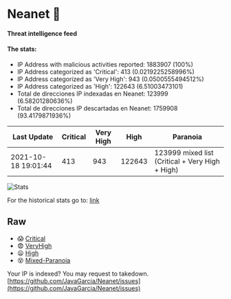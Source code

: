 # Neanet :hocho:
#### Threat intelligence feed
#### The stats:

- IP Address with malicious activities reported: 1883907 (100%)
- IP Address categorized as 'Critical':  413 (0.0219225258996%)
- IP Address categorized as 'Very High':  943 (0.0500555494512%)
- IP Address categorized as 'High':  122643 (6.51003473101)
- Total de direcciones IP indexadas en Neanet:  123999 (6.58201280636%)
- Total de direcciones IP descartadas en Neanet:  1759908 (93.4179871936%)

| Last Update | Critical | Very High | High | Paranoia |
| --- | --- | --- | --- | --- |
| 2021-10-18 19:01:44 | 413 | 943 | 122643 | 123999 mixed list (Critical + Very High + High)|

![Stats](https://docs.google.com/spreadsheets/d/e/2PACX-1vSnaNMIXVabIpDJjufMlzH7poXnshF3mgd8Is1g9ytUEzVsP5my4Trn8f-xkoLLQ38xpL3HtmUexLo6/pubchart?oid=501124687&format=image)

For the historical stats go to: [link](/stats.csv)
## Raw
- :scream: [Critical](https://raw.githubusercontent.com/JavaGarcia/Neanet/master/blacklists/neanet_critical.txt)
- :fearful: [VeryHigh](https://raw.githubusercontent.com/JavaGarcia/Neanet/master/blacklists/neanet_veryHigh.txtt)
- :frowning: [High](https://raw.githubusercontent.com/JavaGarcia/Neanet/master/blacklists/neanet_high.txt)
- :dizzy_face: [Mixed-Paranoia](https://raw.githubusercontent.com/JavaGarcia/Neanet/master/blacklists/neanet_all.txt)


Your IP is indexed? You may request to takedown. [https://github.com/JavaGarcia/Neanet/issues](https://github.com/JavaGarcia/Neanet/issues)



































































































































































































































































































































































































































































































































































































































































































































































































































































































































































































































































































































































































































































































































































































































































































































































































































































































































































































































































































































































































































































































































































































































































































































































































































































































































































































































































































































































































































































































































































































































































































































































































































































































































































































































































































































































































































































































































































































































































































































































































































































































































































































































































































































































































































































































































































































































































































































































































































































































































































































































































































































































































































































































































































































































































































































































































































































































































































































































































































































































































































































































































































































































































































































































































































































































































































































































































































































































































































































































































































































































































































































































































































































































































































































































































































































































































































































































































































































































































































































































































































































































































































































































































































































































































































































































































































































































































































































































































































































































































































































































































































































































































































































































































































































































































































































































































































































































































































